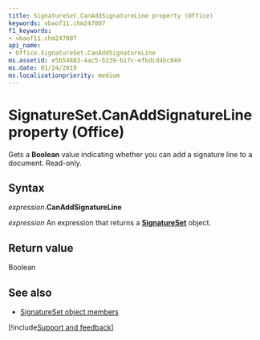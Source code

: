 ```yaml
---
title: SignatureSet.CanAddSignatureLine property (Office)
keywords: vbaof11.chm247007
f1_keywords:
- vbaof11.chm247007
api_name:
- Office.SignatureSet.CanAddSignatureLine
ms.assetid: e5b54883-4ac5-b239-b17c-efbdcd4bc849
ms.date: 01/24/2019
ms.localizationpriority: medium
---
```



# SignatureSet.CanAddSignatureLine property (Office)

Gets a **Boolean** value indicating whether you can add a signature line to a document. Read-only.


## Syntax

_expression_.**CanAddSignatureLine**

_expression_ An expression that returns a **[SignatureSet](Office.SignatureSet.md)** object.


## Return value

Boolean


## See also

- [SignatureSet object members](overview/Library-Reference/signatureset-members-office.md)



[!include[Support and feedback](~/includes/feedback-boilerplate.md)]